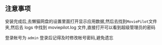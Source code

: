 ## 注意事项

安装完成后,去懒猫网盘的设置里面打开显示应用数据,然后去找到`MoviePilot`文件夹,然后去 logs 中找到 moviepilot.log 文件,直接打开可以看到超级管理员的密码

登录帐号为 `admin` 登录后记得及时修改帐号密码,避免遗忘
